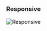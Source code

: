 ### Responsive

![Responsive](https://raw.githubusercontent.com/pieroblunda/curso-diseno/cls/slide/img/estructura-web-03.png)